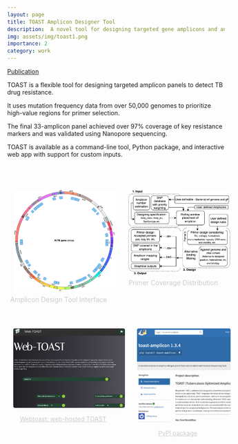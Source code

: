 ```yaml
---
layout: page
title: TOAST Amplicon Designer Tool
description:  A novel tool for designing targeted gene amplicons and an optimised set of primers for high-throughput sequencing in tuberculosis genomic studies
img: assets/img/toast1.png
importance: 2
category: work
---
```


[Publication](https://www.biorxiv.org/content/10.1101/2025.01.13.632698v1.abstract)

TOAST is a flexible tool for designing targeted amplicon panels to detect TB drug resistance.

It uses mutation frequency data from over 50,000 genomes to prioritize high-value regions for primer selection.

The final 33-amplicon panel achieved over 97% coverage of key resistance markers and was validated using Nanopore sequencing.

TOAST is available as a command-line tool, Python package, and interactive web app with support for custom inputs.

<br>


<div style="display: flex; justify-content: center; gap: 2em; margin-top: 2em; text-align: center; flex-wrap: nowrap;">

  <div>
    <img src="/assets/img/toast1.png" alt="TOAST Image 1" style="width: 450px; margin: 1em; border-radius: 4px;">
    <p style="color: #ccc; font-size: 0.95rem; margin-top: -0.5em;">Amplicon Design Tool Interface</p>
  </div>

  <div>
    <img src="/assets/img/toast2.png" alt="TOAST Image 2" style="width: 450px; margin: 1em; border-radius: 4px;">
    <p style="color: #ccc; font-size: 0.95rem; margin-top: -0.5em;">Primer Coverage Distribution</p>
  </div>

</div>

<div style="display: flex; justify-content: center; gap: 2em; margin-top: 2em; text-align: center; flex-wrap: nowrap;">

  <div>
    <img src="/assets/img/toast3.png" alt="TOAST Image 3" style="width: 450px; margin: 1em; border-radius: 4px;">
    <a href="https://genomics.lshtm.ac.uk/webtoast/#/" target="_blank" style="color: #ccc; text-decoration: underline;">Webtoast: web-hosted TOAST</a>
  </div>

<div>
    <img src="/assets/img/toast4.png" alt="TOAST Image 4" style="width: 450px; margin: 1em; border-radius: 4px;">
    <a href="https://pypi.org/project/toast-amplicon/" target="_blank" style="color: #ccc; text-decoration: underline;">PyPI package</a>

  </div>

</div>